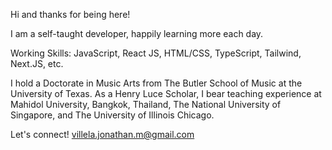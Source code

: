 Hi and thanks for being here!

I am a self-taught developer, happily learning more each day. 

Working Skills: JavaScript, React JS, HTML/CSS, TypeScript, Tailwind, Next.JS, etc.

I hold a Doctorate in Music Arts from The Butler School of Music at the University of Texas. As a Henry Luce Scholar, I bear teaching experience at Mahidol University, Bangkok, Thailand, The National University of Singapore, and The University of Illinois Chicago. 

Let's connect! villela.jonathan.m@gmail.com
